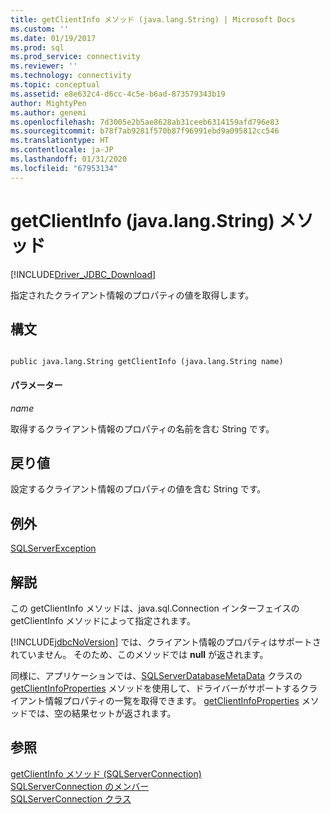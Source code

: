 ```yaml
---
title: getClientInfo メソッド (java.lang.String) | Microsoft Docs
ms.custom: ''
ms.date: 01/19/2017
ms.prod: sql
ms.prod_service: connectivity
ms.reviewer: ''
ms.technology: connectivity
ms.topic: conceptual
ms.assetid: e8e632c4-d6cc-4c5e-b6ad-873579343b19
author: MightyPen
ms.author: genemi
ms.openlocfilehash: 7d3005e2b5ae8628ab31ceeb6314159afd796e83
ms.sourcegitcommit: b78f7ab9281f570b87f96991ebd9a095812cc546
ms.translationtype: HT
ms.contentlocale: ja-JP
ms.lasthandoff: 01/31/2020
ms.locfileid: "67953134"
---
```

# <a name="getclientinfo-method-javalangstring"></a>getClientInfo (java.lang.String) メソッド
[!INCLUDE[Driver_JDBC_Download](../../../includes/driver_jdbc_download.md)]

  指定されたクライアント情報のプロパティの値を取得します。  
  
## <a name="syntax"></a>構文  
  
```  
  
public java.lang.String getClientInfo (java.lang.String name)  
```  
  
#### <a name="parameters"></a>パラメーター  
 *name*  
  
 取得するクライアント情報のプロパティの名前を含む String です。  
  
## <a name="return-value"></a>戻り値  
 設定するクライアント情報のプロパティの値を含む String です。  
  
## <a name="exceptions"></a>例外  
 [SQLServerException](../../../connect/jdbc/reference/sqlserverexception-class.md)  
  
## <a name="remarks"></a>解説  
 この getClientInfo メソッドは、java.sql.Connection インターフェイスの getClientInfo メソッドによって指定されます。  
  
 [!INCLUDE[jdbcNoVersion](../../../includes/jdbcnoversion_md.md)] では、クライアント情報のプロパティはサポートされていません。 そのため、このメソッドでは **null** が返されます。  
  
 同様に、アプリケーションでは、[SQLServerDatabaseMetaData](../../../connect/jdbc/reference/sqlserverdatabasemetadata-class.md) クラスの [getClientInfoProperties](../../../connect/jdbc/reference/getclientinfoproperties-method-sqlserverdatabasemetadata.md) メソッドを使用して、ドライバーがサポートするクライアント情報プロパティの一覧を取得できます。 [getClientInfoProperties](../../../connect/jdbc/reference/getclientinfoproperties-method-sqlserverdatabasemetadata.md) メソッドでは、空の結果セットが返されます。  
  
## <a name="see-also"></a>参照  
 [getClientInfo メソッド &#40;SQLServerConnection&#41;](../../../connect/jdbc/reference/getclientinfo-method-sqlserverconnection.md)   
 [SQLServerConnection のメンバー](../../../connect/jdbc/reference/sqlserverconnection-members.md)   
 [SQLServerConnection クラス](../../../connect/jdbc/reference/sqlserverconnection-class.md)  
  
  
